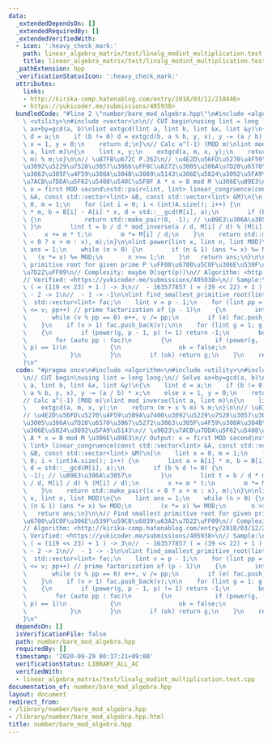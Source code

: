 ```yaml
---
data:
  _extendedDependsOn: []
  _extendedRequiredBy: []
  _extendedVerifiedWith:
  - icon: ':heavy_check_mark:'
    path: linear_algebra_matrix/test/linalg_modint_multiplication.test.cpp
    title: linear_algebra_matrix/test/linalg_modint_multiplication.test.cpp
  _pathExtension: hpp
  _verificationStatusIcon: ':heavy_check_mark:'
  attributes:
    links:
    - http://kirika-comp.hatenablog.com/entry/2018/03/12/210446>
    - https://yukicoder.me/submissions/405938>
  bundledCode: "#line 2 \"number/bare_mod_algebra.hpp\"\n#include <algorithm>\n#include\
    \ <utility>\n#include <vector>\n\n// CUT begin\nusing lint = long long;\n// Solve\
    \ ax+by=gcd(a, b)\nlint extgcd(lint a, lint b, lint &x, lint &y)\n{\n    lint\
    \ d = a;\n    if (b != 0) d = extgcd(b, a % b, y, x), y -= (a / b) * x;\n    else\
    \ x = 1, y = 0;\n    return d;\n}\n// Calc a^(-1) (MOD m)\nlint mod_inverse(lint\
    \ a, lint m)\n{\n    lint x, y;\n    extgcd(a, m, x, y);\n    return (m + x %\
    \ m) % m;\n}\n\n// \u87FB\u672C P.262\n// \u4E2D\u56FD\u5270\u4F59\u5B9A\u7406\
    \u3092\u5229\u7528\u3057\u3066\uFF0C\u8272\u3005\u306A\u7D20\u6570\u3067\u5272\
    \u3063\u305F\u4F59\u308A\u304B\u3089\u5143\u306E\u5024\u3092\u5FA9\u5143\n// \u9023\
    \u7ACB\u7DDA\u5F62\u5408\u540C\u5F0F A * x = B mod M \u306E\u89E3\n// Output:\
    \ x = first MOD second\nstd::pair<lint, lint> linear_congruence(const std::vector<lint>\
    \ &A, const std::vector<lint> &B, const std::vector<lint> &M)\n{\n    lint x =\
    \ 0, m = 1;\n    for (int i = 0; i < (int)A.size(); i++) {\n        lint a = A[i]\
    \ * m, b = B[i] - A[i] * x, d = std::__gcd(M[i], a);\n        if (b % d != 0)\
    \ {\n            return std::make_pair(0, -1); // \u89E3\u306A\u3057\n       \
    \ }\n        lint t = b / d * mod_inverse(a / d, M[i] / d) % (M[i] / d);\n   \
    \     x += m * t;\n        m *= M[i] / d;\n    }\n    return std::make_pair((x\
    \ < 0 ? x + m : x), m);\n}\n\nlint power(lint x, lint n, lint MOD)\n{\n    lint\
    \ ans = 1;\n    while (n > 0) {\n        if (n & 1) (ans *= x) %= MOD;\n     \
    \   (x *= x) %= MOD;\n       n >>= 1;\n    }\n   return ans;\n}\n\n// Find smallest\
    \ primitive root for given prime P \uFF08\u6700\u5C0F\u306E\u539F\u59CB\u6839\u63A2\
    \u7D22\uFF09\n// Complexity: maybe O(sqrt(p))\n// Algorithm: <http://kirika-comp.hatenablog.com/entry/2018/03/12/210446>\n\
    // Verified: <https://yukicoder.me/submissions/405938>\n// Sample:\n//  - 998244353\
    \ ( = (119 << 23) + 1 ) -> 3\n//  - 163577857 ( = (39 << 22) + 1 ) -> 23\n// \
    \ - 2 -> 1\n//  - 1 -> -1\n\nlint find_smallest_primitive_root(lint p)\n{\n  \
    \  std::vector<lint> fac;\n    lint v = p - 1;\n    for (lint pp = 2; pp * pp\
    \ <= v; pp++) // prime factorization of (p - 1)\n    {\n        int e = 0;\n \
    \       while (v % pp == 0) e++, v /= pp;\n        if (e) fac.push_back(pp);\n\
    \    }\n    if (v > 1) fac.push_back(v);\n\n    for (lint g = 1; g < p; g++)\n\
    \    {\n        if (power(g, p - 1, p) != 1) return -1;\n        bool ok = true;\n\
    \        for (auto pp : fac)\n        {\n            if (power(g, (p - 1) / pp,\
    \ p) == 1)\n            {\n                ok = false;\n                break;\n\
    \            }\n        }\n        if (ok) return g;\n    }\n    return -1;\n\
    }\n"
  code: "#pragma once\n#include <algorithm>\n#include <utility>\n#include <vector>\n\
    \n// CUT begin\nusing lint = long long;\n// Solve ax+by=gcd(a, b)\nlint extgcd(lint\
    \ a, lint b, lint &x, lint &y)\n{\n    lint d = a;\n    if (b != 0) d = extgcd(b,\
    \ a % b, y, x), y -= (a / b) * x;\n    else x = 1, y = 0;\n    return d;\n}\n\
    // Calc a^(-1) (MOD m)\nlint mod_inverse(lint a, lint m)\n{\n    lint x, y;\n\
    \    extgcd(a, m, x, y);\n    return (m + x % m) % m;\n}\n\n// \u87FB\u672C P.262\n\
    // \u4E2D\u56FD\u5270\u4F59\u5B9A\u7406\u3092\u5229\u7528\u3057\u3066\uFF0C\u8272\
    \u3005\u306A\u7D20\u6570\u3067\u5272\u3063\u305F\u4F59\u308A\u304B\u3089\u5143\
    \u306E\u5024\u3092\u5FA9\u5143\n// \u9023\u7ACB\u7DDA\u5F62\u5408\u540C\u5F0F\
    \ A * x = B mod M \u306E\u89E3\n// Output: x = first MOD second\nstd::pair<lint,\
    \ lint> linear_congruence(const std::vector<lint> &A, const std::vector<lint>\
    \ &B, const std::vector<lint> &M)\n{\n    lint x = 0, m = 1;\n    for (int i =\
    \ 0; i < (int)A.size(); i++) {\n        lint a = A[i] * m, b = B[i] - A[i] * x,\
    \ d = std::__gcd(M[i], a);\n        if (b % d != 0) {\n            return std::make_pair(0,\
    \ -1); // \u89E3\u306A\u3057\n        }\n        lint t = b / d * mod_inverse(a\
    \ / d, M[i] / d) % (M[i] / d);\n        x += m * t;\n        m *= M[i] / d;\n\
    \    }\n    return std::make_pair((x < 0 ? x + m : x), m);\n}\n\nlint power(lint\
    \ x, lint n, lint MOD)\n{\n    lint ans = 1;\n    while (n > 0) {\n        if\
    \ (n & 1) (ans *= x) %= MOD;\n        (x *= x) %= MOD;\n       n >>= 1;\n    }\n\
    \   return ans;\n}\n\n// Find smallest primitive root for given prime P \uFF08\
    \u6700\u5C0F\u306E\u539F\u59CB\u6839\u63A2\u7D22\uFF09\n// Complexity: maybe O(sqrt(p))\n\
    // Algorithm: <http://kirika-comp.hatenablog.com/entry/2018/03/12/210446>\n//\
    \ Verified: <https://yukicoder.me/submissions/405938>\n// Sample:\n//  - 998244353\
    \ ( = (119 << 23) + 1 ) -> 3\n//  - 163577857 ( = (39 << 22) + 1 ) -> 23\n// \
    \ - 2 -> 1\n//  - 1 -> -1\n\nlint find_smallest_primitive_root(lint p)\n{\n  \
    \  std::vector<lint> fac;\n    lint v = p - 1;\n    for (lint pp = 2; pp * pp\
    \ <= v; pp++) // prime factorization of (p - 1)\n    {\n        int e = 0;\n \
    \       while (v % pp == 0) e++, v /= pp;\n        if (e) fac.push_back(pp);\n\
    \    }\n    if (v > 1) fac.push_back(v);\n\n    for (lint g = 1; g < p; g++)\n\
    \    {\n        if (power(g, p - 1, p) != 1) return -1;\n        bool ok = true;\n\
    \        for (auto pp : fac)\n        {\n            if (power(g, (p - 1) / pp,\
    \ p) == 1)\n            {\n                ok = false;\n                break;\n\
    \            }\n        }\n        if (ok) return g;\n    }\n    return -1;\n\
    }\n"
  dependsOn: []
  isVerificationFile: false
  path: number/bare_mod_algebra.hpp
  requiredBy: []
  timestamp: '2020-09-29 00:37:21+09:00'
  verificationStatus: LIBRARY_ALL_AC
  verifiedWith:
  - linear_algebra_matrix/test/linalg_modint_multiplication.test.cpp
documentation_of: number/bare_mod_algebra.hpp
layout: document
redirect_from:
- /library/number/bare_mod_algebra.hpp
- /library/number/bare_mod_algebra.hpp.html
title: number/bare_mod_algebra.hpp
---
```

